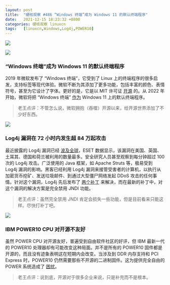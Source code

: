 ```yaml
---
layout: post
title:	"硬核观察 #486 “Windows 终端”成为 Windows 11 的默认终端程序"
date:	2021-12-15 18:23:32 +0800 
categories:	硬核观察 linuxcn 
tags:	[linuxcn,Windows,Log4j,POWER10]
---
```



![](/Asserts/Images//attachment/album/202112/15/182236bq6pu5rv3q5hh3yh.jpg)


![](/Asserts/Images//attachment/album/202112/15/182246ergbbrddcf5bsdu9.jpg)


### “Windows 终端”成为 Windows 11 的默认终端程序


2019 年微软发布了 “Windows 终端”，它受到了 Linux 上的终端程序的很多启发，支持标签等现代体验。微软不断为其添加了更多功能，包括丰富的颜色、表情符号，甚至为它设计了字体。更好的是，它是以 MIT 许可证 [开源](https://github.com/microsoft/terminal) 的。从 2022 年开始，微软将把 “Windows 终端” [作为](https://devblogs.microsoft.com/commandline/windows-terminal-as-your-default-command-line-experience/) Windows 11 上的默认终端程序。



> 
> 老王点评：不管怎么说，微软拥抱（吞噬）开源以来，给开源世界添加了不少好东西。
> 
> 
> 


![](/Asserts/Images//attachment/album/202112/15/182257c4i77yzg24577xwu.jpg)


### Log4j 漏洞在 72 小时内发生超 84 万起攻击


最近披露的 Log4j 漏洞已经 [波及全球](https://arstechnica.com/information-technology/2021/12/hackers-launch-over-840000-attacks-through-log4j-flaw/)，ESET 数据显示，该漏洞在美国、英国、土耳其、德国和荷兰被利用的数量最多。安全研究人员甚至观察到每分钟超过 100 次的 Log4j 攻击。广泛使用的 Java 框架，如 Apache Struts 等，极易受到 Log4j 漏洞的影响。黑客已经利用 Log4j 漏洞来接管受害者的计算机，以执行从加密货币挖矿、发送垃圾邮件、到通过大型僵尸网络发起 DDoS 攻击的任何事情。针对这个漏洞，Log4j 先后发布了 [两个补丁](https://www.zdnet.com/article/second-log4j-vulnerability-found-apache-log4j-2-16-0-released/) 来解决，而在最新的补丁中，对这个漏洞的解决方案是完全禁用 JNDI 功能。



> 
> 老王点评：虽然完全禁用 JNDI 肯定会损失一些功能，但是目前看来只能这样。尽快打补丁吧。
> 
> 
> 


![](/Asserts/Images//attachment/album/202112/15/182315v0ngm000jj0q7256.jpg)


### IBM POWER10 CPU 对开源不友好


虽然 POWER CPU 对开源友好，普遍受到自由软件社区的好评，但 IBM 最新一代的 POWER10 处理器却有可能改变这种局面。并不是所有的 POWER10 固件都是开源的，而且没有迹象表明这在短期内会改变。当涉及到 DDR 内存支持和 PCI Express 时，POWER10 仍然需要那些不开源的二进制固件。这为提供完全自由的 POWER 系统造成了 [困扰](https://www.phoronix.com/scan.php?page=news_item&px=POWER10-Blobs-Raptor)。



> 
> 老王点评：说到底，开源对于很多企业来说，只是补充而不是根本。
> 
> 
>
